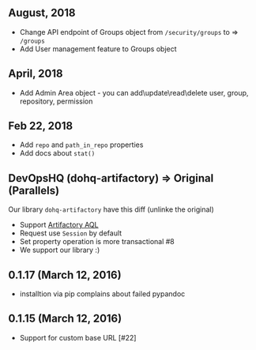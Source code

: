 ## August, 2018
- Change API endpoint of Groups object from `/security/groups` to => `/groups`
- Add User management feature to Groups object

## April, 2018
- Add Admin Area object - you can add\update\read\delete user, group, repository, permission

## Feb 22, 2018
- Add `repo` and `path_in_repo` properties
- Add docs about `stat()`

## DevOpsHQ (dohq-artifactory) => Original (Parallels)
Our library `dohq-artifactory` have this diff (unlinke the original)
  - Support [Artifactory AQL](./docs/AQL.md)
  - Request use `Session` by default
  - Set property operation is more transactional #8
  - We support our library :)

## 0.1.17 (March 12, 2016)
  - installtion via pip complains about failed pypandoc

## 0.1.15 (March 12, 2016)
  - Support for custom base URL [#22]
